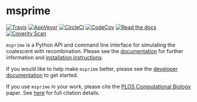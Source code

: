 # msprime

[![Travis](https://img.shields.io/travis/jeromekelleher/msprime/master.svg)](https://travis-ci.org/jeromekelleher/msprime) [![AppVeyor](https://ci.appveyor.com/api/projects/status/7u35hb93h0hmo000/branch/master?svg=true
)](https://ci.appveyor.com/project/jeromekelleher/msprime/branch/master) [![CircleCI](https://circleci.com/gh/jeromekelleher/msprime.svg?style=shield)](https://circleci.com/gh/jeromekelleher/msprime) [![CodeCov](https://img.shields.io/codecov/c/github/jeromekelleher/msprime.svg)](https://codecov.io/gh/jeromekelleher/msprime) [![Read the docs](https://readthedocs.org/projects/msprime/badge/?version=latest)](http://msprime.readthedocs.io/en/latest/?badge=latest) [![Coverity Scan](https://scan.coverity.com/projects/jeromekelleher-msprime/badge.svg)](https://scan.coverity.com/projects/jeromekelleher-msprime)

``msprime`` is a Python API and command line interface for simulating the 
coalescent with recombination. Please see the 
[documentation](https://msprime.readthedocs.org/en/latest/)
for further information and 
[installation instructions](https://msprime.readthedocs.org/en/latest/installation.html).

If you would like to help make ``msprime`` better, please see the 
[developer documentation](https://msprime.readthedocs.org/en/latest/development.html)
to get started.

If you use ``msprime`` in your work, please cite the [PLOS Computational
Biology](http://dx.doi.org/10.1371/journal.pcbi.1004842) paper.
See [here](https://msprime.readthedocs.org/en/latest/CITATION.html) for
full citation details.

